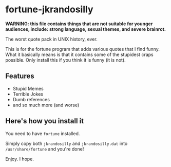 # fortune-jkrandosilly
**WARNING: this file contains things that are not suitable for younger audiences, include: strong language, sexual themes, and severe brainrot.**

The worst quote pack in UNIX history, ever.

This is for the fortune program that adds various quotes that I find funny. What it basically means is that it contains some of the stupidest craps possible. Only install this if you think it is funny (it is not).

## Features
- Stupid Memes
- Terrible Jokes
- Dumb references
- and so much more (and worse)

## Here's how you install it
You need to have `fortune` installed.

Simply copy both `jkrandosilly` and `jkrandosilly.dat` into `/usr/share/fortune` and you're done!

Enjoy. I hope.
